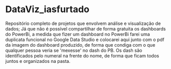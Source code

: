 # DataViz_iasfurtado
Repositório completo de projetos que envolvem análise e visualização de dados;
Já que não é possível compartilhar de forma gratuita os dashboards do PowerBi, a medida que fizer um dashboard no PowerBi farei uma duplicata funcional no Google Data Studio e colocarei aqui junto com o pdf da imagem do dashboard produzido, de forma que condiga com o que qualquer pessoa veria se 'mexesse' no dash do PB.
Os dash são identificados pelo numeral na frente do nome, de forma que ficam todos juntos e organizados na pasta.
